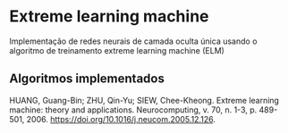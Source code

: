# Extreme learning machine
Implementação de redes neurais de camada oculta única usando o algoritmo de treinamento extreme learning machine (ELM)

## Algoritmos implementados
<a id="1"></a> 
HUANG, Guang-Bin; ZHU, Qin-Yu; SIEW, Chee-Kheong. 
Extreme learning machine: theory and applications. 
Neurocomputing, 
v. 70, n. 1-3, p. 489-501, 2006.
https://doi.org/10.1016/j.neucom.2005.12.126.
